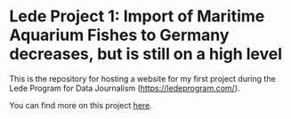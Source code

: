 # Lede Project 1: Import of Maritime Aquarium Fishes to Germany decreases, but is still on a high level

This is the repository for hosting a website for my first project during the Lede Program for Data Journalism (https://ledeprogram.com/).

You can find more on this project [here](https://github.com/sophiabmnn/TradeWithSeaFishes-Lede-Project-1).

